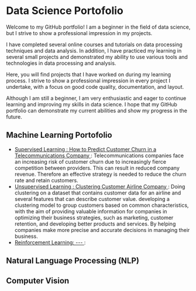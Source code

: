 # Data Science Portofolio
Welcome to my GitHub portfolio! I am a beginner in the field of data science, but I strive to show a professional impression in my projects.

I have completed several online courses and tutorials on data processing techniques and data analysis. In addition, I have practiced my learning in several small projects and demonstrated my ability to use various tools and technologies in data processing and analysis.

Here, you will find projects that I have worked on during my learning process. I strive to show a professional impression in every project I undertake, with a focus on good code quality, documentation, and layout.

Although I am still a beginner, I am very enthusiastic and eager to continue learning and improving my skills in data science. I hope that my GitHub portfolio can demonstrate my current abilities and show my progress in the future.

## Machine Learning Portofolio
* [Supervised Learning : How to Predict Customer Churn in a Telecommunications Company ](https://github.com/AqilaFadia/Aqila_Data-science-Portofolio/blob/main/predict%20customer%20churn%20Telco/how_to_predict_customer_churn.ipynb): Telecommunications companies face an increasing risk of customer churn due to increasingly fierce competition between providers. This can result in reduced company revenue. Therefore an effective strategy is needed to reduce the churn rate and retain customers.
* [Unsupervised Learning : Clustering Customer Airline Company ](https://github.com/AqilaFadia/Aqila_Data-science-Portofolio/blob/main/flight/FLIGHT.ipynb): Doing clustering on a dataset that contains customer data for an airline and several features that can describe customer value. developing a clustering model to group customers based on common characteristics, with the aim of providing valuable information for companies in optimizing their business strategies, such as marketing, customer retention, and developing better products and services. By helping companies make more precise and accurate decisions in managing their business.
* [Reinforcement Learning: --- ](https://github.com/AqilaFadia/Aqila_Data-science-Portofolio/blob/main/flight/FLIGHT.ipynb):
## Natural Language Processing (NLP)
## Computer Vision
